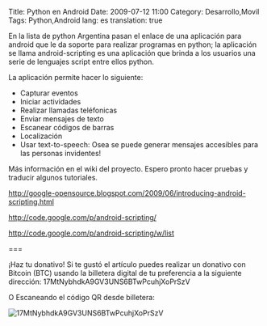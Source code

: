 Title: Python en Android
Date: 2009-07-12 11:00
Category: Desarrollo,Movil
Tags: Python,Android
lang: es
translation: true

En la lista de python Argentina pasan el enlace de una aplicación para android que
le da soporte para realizar programas en python; la aplicación se llama android-scripting
es una aplicación que brinda a los usuarios una serie de lenguajes script entre
ellos python.

La aplicación permite hacer lo siguiente:

* Capturar eventos
* Iniciar actividades
* Realizar llamadas teléfonicas
* Enviar mensajes de texto
* Escanear códigos de barras
* Localización
* Usar text-to-speech: Osea se puede generar mensajes accesibles para las personas invidentes!


Más información en el wiki del proyecto. Espero pronto hacer pruebas y traducir algunos tutoriales.

http://google-opensource.blogspot.com/2009/06/introducing-android-scripting.html

http://code.google.com/p/android-scripting/

http://code.google.com/p/android-scripting/w/list



===

¡Haz tu donativo!
Si te gustó el artículo puedes realizar un donativo con Bitcoin (BTC)
usando la billetera digital de tu preferencia a la siguiente
dirección: 17MtNybhdkA9GV3UNS6BTwPcuhjXoPrSzV

O Escaneando el código QR desde billetera:

![17MtNybhdkA9GV3UNS6BTwPcuhjXoPrSzV](./imagenes/17MtNybhdkA9GV3UNS6BTwPcuhjXoPrSzV.png)

